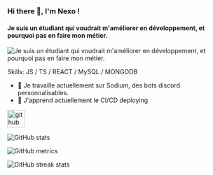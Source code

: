 ### Hi there 👋, I'm Nexo !
#### Je suis un étudiant qui voudrait m'améliorer en développement, et pourquoi pas en faire mon métier.
![Je suis un étudiant qui voudrait m'améliorer en développement, et pourquoi pas en faire mon métier.](https://arturssmirnovs.github.io/github-profile-readme-generator/images/banner.png)

Skills: JS / TS / REACT / MySQL / MONGODB

- 🔭 Je travaille actuellement sur Sodium, des bots discord personnalisables. 
- 🌱 J'apprend actuellement le CI/CD deploying 


[<img src='https://cdn.jsdelivr.net/npm/simple-icons@3.0.1/icons/github.svg' alt='github' height='40'>](https://github.com/Nexooow)  

![GitHub stats](https://github-readme-stats.vercel.app/api?username=Nexooow&show_icons=true&count_private=true)  

![GitHub metrics](https://metrics.lecoq.io/Nexooow)  

![GitHub streak stats](https://streak-stats.demolab.com/?user=Nexooow)  

